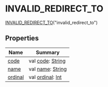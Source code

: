 # INVALID_REDIRECT_TO


[INVALID_REDIRECT_TO](index.md)(&quot;invalid_redirect_to&quot;)

## Properties

| Name | Summary |
|---|---|
| [code](../code.md) | val [code](../code.md): [String](https://kotlinlang.org/api/latest/jvm/stdlib/kotlin/-string/index.html) |
| [name](../../../../io.logto.sdk.android.exception/-logto-exception/-message/-n-o-t_-a-u-t-h-e-n-t-i-c-a-t-e-d/index.md#-372974862%2FProperties%2F1239322798) | val [name](../../../../io.logto.sdk.android.exception/-logto-exception/-message/-n-o-t_-a-u-t-h-e-n-t-i-c-a-t-e-d/index.md#-372974862%2FProperties%2F1239322798): [String](https://kotlinlang.org/api/latest/jvm/stdlib/kotlin/-string/index.html) |
| [ordinal](../../../../io.logto.sdk.android.exception/-logto-exception/-message/-n-o-t_-a-u-t-h-e-n-t-i-c-a-t-e-d/index.md#-739389684%2FProperties%2F1239322798) | val [ordinal](../../../../io.logto.sdk.android.exception/-logto-exception/-message/-n-o-t_-a-u-t-h-e-n-t-i-c-a-t-e-d/index.md#-739389684%2FProperties%2F1239322798): [Int](https://kotlinlang.org/api/latest/jvm/stdlib/kotlin/-int/index.html) |
